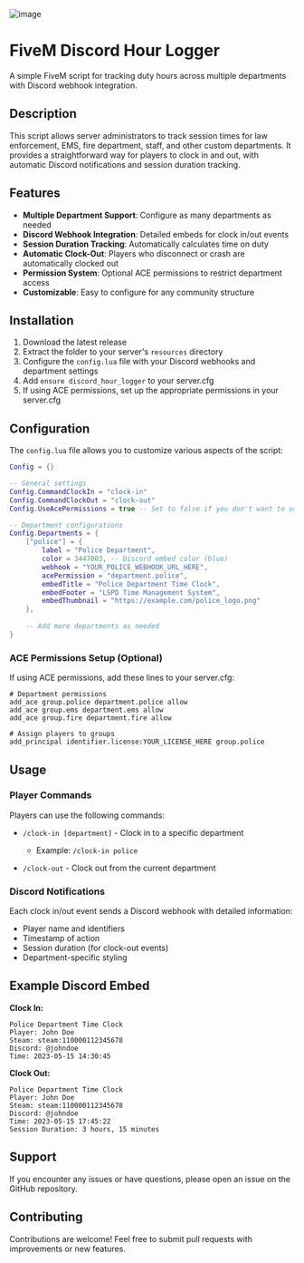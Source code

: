 ![image](https://github.com/user-attachments/assets/e32bda58-fd25-4809-a031-dd66f2b7b81c)


# FiveM Discord Hour Logger

A simple FiveM script for tracking duty hours across multiple departments with Discord webhook integration.

## Description

This script allows server administrators to track session times for law enforcement, EMS, fire department, staff, and other custom departments. It provides a straightforward way for players to clock in and out, with automatic Discord notifications and session duration tracking.

## Features

- **Multiple Department Support**: Configure as many departments as needed
- **Discord Webhook Integration**: Detailed embeds for clock in/out events
- **Session Duration Tracking**: Automatically calculates time on duty
- **Automatic Clock-Out**: Players who disconnect or crash are automatically clocked out
- **Permission System**: Optional ACE permissions to restrict department access
- **Customizable**: Easy to configure for any community structure

## Installation

1. Download the latest release
2. Extract the folder to your server's `resources` directory
3. Configure the `config.lua` file with your Discord webhooks and department settings
4. Add `ensure discord_hour_logger` to your server.cfg
5. If using ACE permissions, set up the appropriate permissions in your server.cfg

## Configuration

The `config.lua` file allows you to customize various aspects of the script:

```lua
Config = {}

-- General settings
Config.CommandClockIn = "clock-in"
Config.CommandClockOut = "clock-out"
Config.UseAcePermissions = true -- Set to false if you don't want to use ACE permissions

-- Department configurations
Config.Departments = {
    ["police"] = {
        label = "Police Department",
        color = 3447003, -- Discord embed color (blue)
        webhook = "YOUR_POLICE_WEBHOOK_URL_HERE",
        acePermission = "department.police",
        embedTitle = "Police Department Time Clock",
        embedFooter = "LSPD Time Management System",
        embedThumbnail = "https://example.com/police_logo.png"
    },
    
    -- Add more departments as needed
}
```

### ACE Permissions Setup (Optional)

If using ACE permissions, add these lines to your server.cfg:

```
# Department permissions
add_ace group.police department.police allow
add_ace group.ems department.ems allow
add_ace group.fire department.fire allow

# Assign players to groups
add_principal identifier.license:YOUR_LICENSE_HERE group.police
```

## Usage

### Player Commands

Players can use the following commands:

- `/clock-in [department]` - Clock in to a specific department
  - Example: `/clock-in police`

- `/clock-out` - Clock out from the current department

### Discord Notifications

Each clock in/out event sends a Discord webhook with detailed information:

- Player name and identifiers
- Timestamp of action
- Session duration (for clock-out events)
- Department-specific styling

## Example Discord Embed

**Clock In:**
```
Police Department Time Clock
Player: John Doe
Steam: steam:110000112345678
Discord: @johndoe
Time: 2023-05-15 14:30:45
```

**Clock Out:**
```
Police Department Time Clock
Player: John Doe
Steam: steam:110000112345678
Discord: @johndoe
Time: 2023-05-15 17:45:22
Session Duration: 3 hours, 15 minutes
```

## Support

If you encounter any issues or have questions, please open an issue on the GitHub repository.

## Contributing

Contributions are welcome! Feel free to submit pull requests with improvements or new features.
